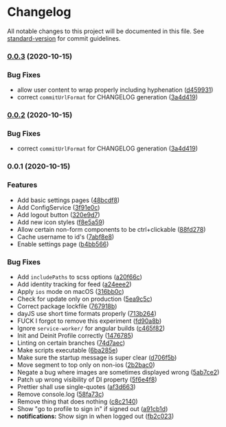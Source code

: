 # Changelog

All notable changes to this project will be documented in this file. See [standard-version](https://github.com/conventional-changelog/standard-version) for commit guidelines.

### [0.0.3](https://github.com/dr010001111/devrant-pwa/compare/v0.0.1...v0.0.3) (2020-10-15)


### Bug Fixes

* allow user content to wrap properly including hyphenation ([d459931](https://github.com/dr010001111/devrant-pwa/commit/d4599310edd5b801e0e6f464c2642f4071b70b60))
* correct `commitUrlFormat` for CHANGELOG generation ([3a4d419](https://github.com/dr010001111/devrant-pwa/commit/3a4d419b969260ff101a16698f06f9ede85f9aaa))

### [0.0.2](https://github.com/dr010001111/devrant-pwa/compare/v0.0.1...v0.0.2) (2020-10-15)


### Bug Fixes

* correct `commitUrlFormat` for CHANGELOG generation ([3a4d419](https://github.com/dr010001111/devrant-pwa/commit/3a4d419b969260ff101a16698f06f9ede85f9aaa))

### 0.0.1 (2020-10-15)


### Features

* Add basic settings pages ([48bcdf8](https://github.com/dr010001111/devrant-pwa/commits/48bcdf8d52649527df3d6f1d9fc927847a9b1aca))
* Add ConfigService ([3f91e0c](https://github.com/dr010001111/devrant-pwa/commits/3f91e0c8bed5c4967848f36355e9d544e882da80))
* Add logout button ([320e9d7](https://github.com/dr010001111/devrant-pwa/commits/320e9d72a079eb90de5ff6947941a7596239aab9))
* Add new icon styles ([f8e5a59](https://github.com/dr010001111/devrant-pwa/commits/f8e5a59b9ed61c6d3f3bb6cfc53698b6bb9ccb68))
* Allow certain non-form components to be ctrl+clickable ([88fd278](https://github.com/dr010001111/devrant-pwa/commits/88fd27840e981c425f135f022ff8cd49d3c7f350))
* Cache username to id's ([7abf8e8](https://github.com/dr010001111/devrant-pwa/commits/7abf8e8ff198134d80dbac64034d85052e6b81c0))
* Enable settings page ([b4bb566](https://github.com/dr010001111/devrant-pwa/commits/b4bb566e65b420ce3e0642ec48dda08eeb549781))


### Bug Fixes

* Add `includePaths` to scss options ([a20f66c](https://github.com/dr010001111/devrant-pwa/commits/a20f66c4aca55125fc139b85978dda41cee4ef88))
* Add identity tracking for feed ([a24eee2](https://github.com/dr010001111/devrant-pwa/commits/a24eee2a478e128dc6147873680682063db0b1e7))
* Apply `ios` mode on macOS ([316bb0c](https://github.com/dr010001111/devrant-pwa/commits/316bb0cbcfc586a66a7768c7f1ac049ee33c2291))
* Check for update only on production ([5ea9c5c](https://github.com/dr010001111/devrant-pwa/commits/5ea9c5c93d01abd8ad21a34f3e5a940d584e919d))
* Correct package lockfile ([767918b](https://github.com/dr010001111/devrant-pwa/commits/767918b0a7fafa2aa97b4590e0f734ba0d76710a))
* dayJS use short time formats properly ([713b264](https://github.com/dr010001111/devrant-pwa/commits/713b264550a875f7ad0b6d48f26903347006cfee))
* FUCK I forgot to remove this experiment ([fd90a8b](https://github.com/dr010001111/devrant-pwa/commits/fd90a8b696122dcf7861c346beeba5dad5c02be8))
* Ignore `service-worker/` for angular builds ([c465f82](https://github.com/dr010001111/devrant-pwa/commits/c465f82c4fb112b9a878ac0a7a7b4e7304cab700))
* Init and Deinit Profile correctly ([1476785](https://github.com/dr010001111/devrant-pwa/commits/1476785d3bf69ba418a4b7fcd71d99ebfb41a87e))
* Linting on certain branches ([74d7aec](https://github.com/dr010001111/devrant-pwa/commits/74d7aecf6a016c88b6c1f1464306027c91d7b230))
* Make scripts executable ([6ba285e](https://github.com/dr010001111/devrant-pwa/commits/6ba285ec8a4cf5f0e18f691318785a4cc4ee7eff))
* Make sure the startup message is super clear ([d706f5b](https://github.com/dr010001111/devrant-pwa/commits/d706f5bc73f7d2215a1f34690b033facaa56e433))
* Move segment to top only on non-ios ([2b2bac0](https://github.com/dr010001111/devrant-pwa/commits/2b2bac021a639d26de381e2a47c5448e3f09620d))
* Negate a bug where images are sometimes displayed wrong ([5ab7ce2](https://github.com/dr010001111/devrant-pwa/commits/5ab7ce2aef54481ab3680b293b55a039bb9f1f53))
* Patch up wrong visibility of DI property ([5f6e4f8](https://github.com/dr010001111/devrant-pwa/commits/5f6e4f8e889f107f7b76c87f31cb09082954ff48))
* Prettier shall use single-quotes ([af3d663](https://github.com/dr010001111/devrant-pwa/commits/af3d663c0d4700a930bdc49687ddc675f839f0fc))
* Remove console.log ([58fa73c](https://github.com/dr010001111/devrant-pwa/commits/58fa73ca165af22890eed4b91e4e2dba0304b9f1))
* Remove thing that does nothing ([c8c2140](https://github.com/dr010001111/devrant-pwa/commits/c8c21401ff04f8c2de66d73a2bcfb6fad6abf59d))
* Show "go to profile to sign in" if signed out ([a91cb1d](https://github.com/dr010001111/devrant-pwa/commits/a91cb1dd6cc17b0e02f663853808ced40c64047e))
* **notifications:** Show sign in when logged out ([fb2c023](https://github.com/dr010001111/devrant-pwa/commits/fb2c02341189c8369ff5cb3c6e4a92f324395826))
